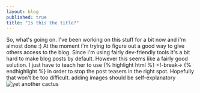 ```yaml
---
layout: blog
published: true
title: "Is this the title?"
---
```




So, what's going on.
I've been working on this stuff for a bit now and i'm almost done :)
At the moment i'm trying to figure out a good way to give others access to the blog. Since i'm using fairly dev-friendly tools it's a bit hard to make blog posts by default. However this seems like a fairly good solution. I just have to teach her to use
{% highlight html %}
<!-break->
{% endhighlight %}
in order to stop the post teasers in the right spot.
Hopefully that won't be too difficult.
adding images should be self-explanatory
![yet another cactus]({{site.baseurl}}/http://globe-views.com/dcim/dreams/cactus/cactus-02.jpg)
